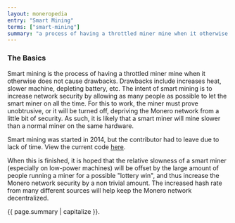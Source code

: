 ```yaml
---
layout: moneropedia
entry: "Smart Mining"
terms: ["smart-mining"]
summary: "a process of having a throttled miner mine when it otherwise does not cause drawbacks"
---
```


### The Basics

Smart mining is the process of having a throttled miner mine when it otherwise does not cause drawbacks. 
Drawbacks include increases heat, slower machine, depleting battery, etc. The intent of smart mining is to increase network security by allowing as many people as possible to let the smart miner on all the time. For this to work, the miner must prove unobtrusive, or it will be turned off, depriving the Monero network from a little bit of security. As such, it is likely that a smart miner will mine slower than a normal miner on the same hardware.

Smart mining was started in 2014, but the contributor had to leave due to lack of time. View the current code [here](https://github.com/oranjuice/bitmonero/tree/smart-mining).

When this is finished, it is hoped that the relative slowness of a smart miner (especially on low-power machines) will be offset by the large amount of people running a miner for a possible "lottery win", and thus increase the Monero network security by a non trivial amount. The increased hash rate from many different sources will help keep the Monero network decentralized.

{{ page.summary | capitalize }}.
